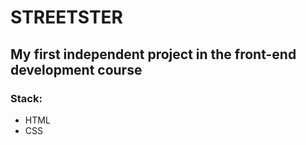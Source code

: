 # STREETSTER
## My first independent project in the front-end development course
### Stack:
- HTML
- CSS
